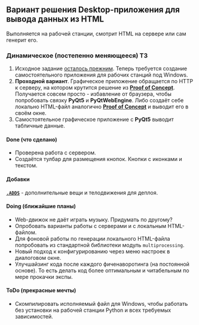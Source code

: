## Вариант решения Desktop-приложения для вывода данных из HTML ##
Выполняется на рабочей станции, смотрит HTML на сервере или сам генерит его.    
### Динамическое (постепенно меняющееся) ТЗ ###
1. Исходное задание [осталось прежним](https://github.com/wildfielded/pet-owen/blob/master/README.md).
Теперь требуется создание самостоятельного приложения для рабочих станций под Windows.
2. **Проходной вариант**. Графическое приложение обращается по HTTP к серверу,
на котором крутится решение из [**Proof of Concept**](https://github.com/wildfielded/pet-owen/tree/master/PoC).
Получается совсем просто - избавление от браузера, чтобы попробовать связку
**PyQt5** и **PyQtWebEngine**. Либо создаёт себе локально HTML-файл аналогично
[**Proof of Concept**](https://github.com/wildfielded/pet-owen/tree/master/PoC)
и выводит его в своём окне.    
2. Самостоятельное графическое приложение с **PyQt5** выводит табличные данные.    

#### Done (что сделано) ####
- Проверена работа с сервером.    
- Создаётся тулбар для размещения кнопок. Кнопки с иконками и текстом.    

#### Добавки ####
[**`.ADDS`**](https://github.com/wildfielded/pet-owen/tree/master/WinWebView/.ADDS) - дополнительные
вещи и телодвижения для деплоя.    

#### Doing (ближайшие планы) ####
- Web-движок не даёт играть музыку. Придумать по другому?    
- Опробовать варианты работы с серверами и с локальным HTML-файлом.    
- Для фоновой работы по генерации локального HTML-файла попробовать из стандартной
библиотеки модуль `multiprocessing`.
- Новый подход к конфигурированию через меню настроек в диалоговом окне.    
- Улучшайзинг кода после каждого фиченаворотинга (на постоянной основе). То есть
делать код более оптимальным и читабельным по мере прокачки экспы.    

#### ToDo (прекрасные мечты) ####
- Скомпилировать исполняемый файл для Windows, чтобы работать без установки на
рабочей станции Python и всех требуемых зависимостей.    

